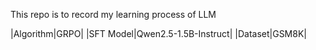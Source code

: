 This repo is to record my learning process of LLM

|Algorithm|GRPO|
|SFT Model|Qwen2.5-1.5B-Instruct|
|Dataset|GSM8K|
